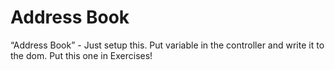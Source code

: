 # Address Book
 “Address Book” - Just setup this. Put variable in the controller and write it to the dom. Put this one in Exercises!
